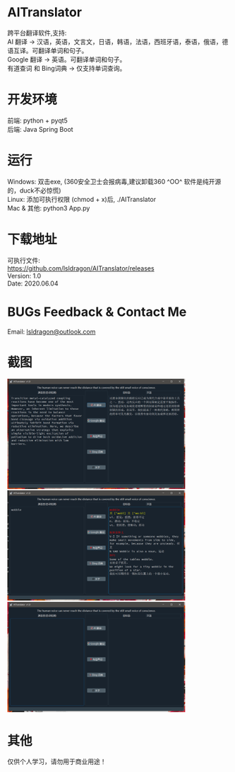 # AITranslator
跨平台翻译软件,支持:  
AI 翻译 -> 汉语，英语，文言文，日语，韩语，法语，西班牙语，泰语，俄语，德语互译。可翻译单词和句子。  
Google 翻译 -> 英语。可翻译单词和句子。  
有道查词 和 Bing词典 -> 仅支持单词查询。

# 开发环境
前端: python + pyqt5   
后端: Java Spring Boot   

# 运行
Windows: 双击exe, (360安全卫士会报病毒,建议卸载360 ^OO^ 软件是纯开源的，duck不必惊慌)  
Linux: 添加可执行权限 (chmod + x)后, ./AITranslator  
Mac & 其他: python3 App.py  

# 下载地址
可执行文件:  
https://github.com/lsldragon/AITranslator/releases  
Version: 1.0  
Date: 2020.06.04

# BUGs Feedback & Contact Me
Email: lsldragon@outlook.com

# 截图

<img src="images/0.png" width="80%">  
<img src="images/2.png" width="80%">  
<img src="images/1.png" width="80%">  

# 其他
仅供个人学习，请勿用于商业用途！